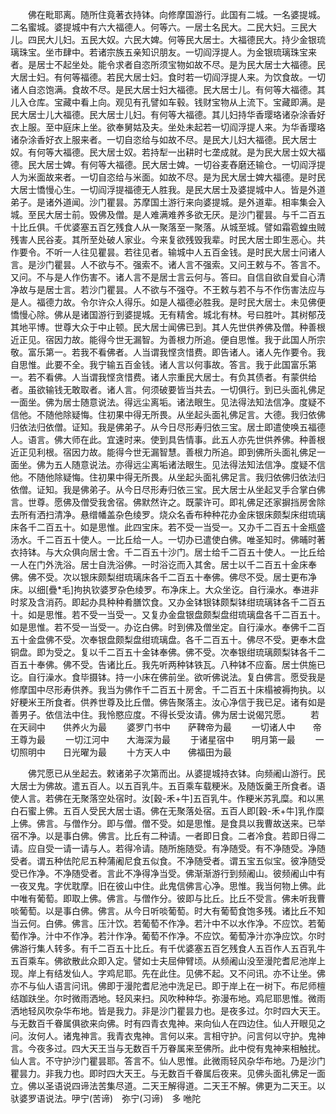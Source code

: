 <!-- { "loadSidebar": true } -->
　　佛在毗耶离。随所住竟著衣持钵。向修摩国游行。此国有二城。一名婆提城。二名蜜城。婆提城中有六大福德人。何等六。一居士名民大。二民大妇。三民大儿。四民大儿妇。五民大奴。六民大婢。何等民大居士。大福德民大。持少金银琉璃珠宝。坐市肆中。若诸宗族五亲知识朋友。一切阎浮提人。为金银琉璃珠宝来者。是居士不起坐处。能令求者自恣所须宝物如故不尽。是为民大居士大福德。民大居士妇。有何等福德。若民大居士妇。食时若一切阎浮提人来。为饮食故。一切诸人自恣饱满。食故不尽。是民大居士妇大福德。民大居士儿。有何等大福德。其儿入仓库。宝藏中看上向。观见有孔譬如车毂。钱财宝物从上流下。宝藏即满。是民大居士儿大福德。民大居士儿妇。有何等大福德。其儿妇持华香璎珞诸杂涂香好衣上服。至中庭床上坐。欲奉舅姑及夫。坐处未起若一切阎浮提人来。为华香璎珞诸杂涂香好衣上服来者。一切自恣给与如故不尽。是民大儿妇大福德。民大居士奴。有何等大福德。民大居士奴。若持犁一出耕时七垄成就。是为民大居士奴大福德。民大居士婢。有何等大福德。民大居士婢。一切谷麦舂磨还输仓。一切阎浮提人为米面故来者。一切自恣给与米面。如故不尽。是为民大居士婢大福德。是时民大居士憍慢心生。一切阎浮提福德无人胜我。是民大居士及婆提城中人。皆是外道弟子。是诸外道闻。沙门瞿昙。苏摩国土游行来向婆提城。是外道辈。相率集会入城。至民大居士前。毁佛及僧。是人难满难养多欲无厌。是沙门瞿昙。与千二百五十比丘俱。千优婆塞五百乞残食人从一聚落至一聚落。从城至城。譬如霜雹蝗虫贼残害人民谷麦。其所至处破人家业。今来复欲残毁我辈。时民大居士即生恶心。共作要令。不听一人往见瞿昙。若往见者。输城中人五百金钱。是时民大居士问诸人言。是沙门瞿昙。人不欲与不。强索不。诸人言不强索。又问王敕与不。答言不。又问。不与是人作伤害不。诸人言不是居士言云何与。答曰。自信自欲自爱自心清净故与是居士言。若沙门瞿昙。人不欲与不强夺。不王敕与若不与不作伤害法应与是人。福德力故。令尔许众人得乐。如是人福德必胜我。是时民大居士。未见佛便憍慢心除。佛从是诸国游行到婆提城。无有精舍。城北有林。号曰胜叶。其树郁茂其地平博。世尊大众于中止顿。民大居士闻佛已到。其人先世供养佛及僧。种善根近正见。宿因力故。能得今世无漏智。为善根力所追。便自思惟。我于此国人所宗敬。富乐第一。若我不看佛者。人当谓我悭贪惜费。即告诸人。诸人先作要令。我自思惟。此要不全。我宁输五百金钱。诸人言以何事故。答言。我于此国富乐第一。若不看佛。人当谓我悭贪惜费。诸人宗重民大居士。有负其债者。有蒙供给者。虽欲输钱无敢取者。诸人言。何须破要皆当共去。一切俱行。到已头面礼佛足一面坐。佛为居士随意说法。得远尘离垢。诸法眼生。见法得法知法信净。度疑不信他。不随他除疑悔。住初果中得无所畏。从坐起头面礼佛足言。大德。我归依佛归依法归依僧。证知。我是佛弟子。从今日尽形寿归依三宝。居士即遣使唤五福德人。语言。佛大师在此。宜速时来。使到具告情事。此五人亦先世供养佛。种善根近正见利根。宿因力故。能得今世无漏智慧。善根力所追。即到佛所头面礼佛足一面坐。佛为五人随意说法。亦得远尘离垢诸法眼生。见法得法知法信净。度疑不信他。不随他除疑悔。住初果中得无所畏。从坐起头面礼佛足言。我归依佛归依法归依僧。证知。我是佛弟子。从今日尽形寿归依三宝。民大居士从坐起叉手合掌白佛言。世尊。愿佛及僧受我舍宿。佛默然许之。既蒙许可。即礼佛足还家摒挡房舍除去所有洒扫清净。悬缯幡盖杂色绫罗。烧众名香布种种花办金床银床颇梨床绀琉璃床各千二百五十。如是思惟。此四宝床。若不受一当受一。又办千二百五十金瓶盛汤水。千二百五十使人。一比丘给一人。一切办已遣使白佛。唯圣知时。佛晡时著衣持钵。与大众俱向居士舍。千二百五十沙门。居士给千二百五十使人。一比丘给一人在门外洗浴。居士自洗浴佛。一时浴讫而入其舍。居士以千二百五十金床奉佛。佛不受。次以银床颇梨绀琉璃床各千二百五十奉佛。佛尽不受。居士更布净床。以细[疊*毛]拘执钦婆罗杂色绫罗。布净床上。大众坐讫。自行澡水。奉进非时浆及含消药。即起办具种种肴膳饮食。又办金钵银钵颇梨钵绀琉璃钵各千二百五十。如是思惟。若不受一当受一。又复办金盘银盘颇梨盘绀琉璃盘各千二百五十。如是思惟。若不受一当受一。办讫白佛。时到佛及僧坐定。自行澡水。奉佛千二百五十金盘佛不受。次奉银盘颇梨盘绀琉璃盘。各千二百五十。佛尽不受。更奉木盘铜盘。即为受之。复以千二百五十金钵奉佛。佛不受。次奉银绀琉璃颇梨钵各千二百五十奉佛。佛不受。告诸比丘。我先听两种钵铁瓦。八种钵不应畜。居士供施已讫。自行澡水。食毕摄钵。持一小床在佛前坐。欲听佛说法。复白佛言。愿受我是修摩国中尽形寿供养。我当为佛作千二百五十房舍。千二百五十床榻被褥拘执。以好粳米王所食者。供养世尊及比丘僧。佛告聚落主。汝心净信于我已足。诸有如是善男子。依信法中住。我怜愍应度。不得长受汝请。佛为居士说偈咒愿。
　　若在天祠中　　供养火为最
　　婆罗门书中　　萨鞞帝为最
　　一切诸人中　　帝王尊为最
　　一切江河中　　大海深为最
　　于诸星宿中　　明月第一最
　　一切照明中　　日光曜为最
　　十方天人中　　佛福田为最

　　佛咒愿已从坐起去。敕诸弟子次第而出。从婆提城持衣钵。向频阇山游行。民大居士为佛故。遣五百人。以五百乳牛。五百乘车载粳米。及随饭羹王所食者。语使人言。若佛在无聚落空处宿时。汝[穀-禾+牛]五百乳牛。作粳米苏乳糜。和以黑白石蜜上佛。五百人受民大居士语。佛在无聚落处宿。五百人即[穀-禾+牛]乳作糜上佛。佛言。与僧作分。即与僧。僧不受。如是思惟。是食具以我曹故送来。已举宿不净。以是事白佛。佛言。比丘有二种请。一者即日食。二者冷食。若即日得二请。应自受一请一请与人。若得冷请。随所施随受。有净随受。有不净随受。净随受者。谓五种佉陀尼五种蒲阇尼食五似食。不净随受者。谓五宝五似宝。彼净随受受已作净。不净随受者。言此不净得净当受。佛渐渐游行到频阇山。彼频阇山中有一夜叉鬼。字优耽摩。旧在彼山中住。此鬼信佛言心净。思惟。我当何物上佛。此中唯有葡萄。即取上佛。佛言。与僧作分。彼即与比丘。比丘不受言。佛未听我曹啖葡萄。以是事白佛。佛言。从今日听啖葡萄。时大有葡萄食饱多残。诸比丘不知当云何。白佛。佛言。压汁饮。若葡萄不作净。若汁中不以水作净。不应饮。若葡萄作净。汁中不作净。若汁作净。葡萄不作净。不应饮。葡萄净汁亦净应饮。尔时佛游行集人转多。有千二百五十比丘。有千优婆塞五百乞残食人五百作人五百乳牛五百乘车。佛欲散此众即入定。譬如士夫屈伸臂顷。从频阇山没至漫陀耆尼池岸上现。岸上有结发仙人。字鸡尼耶。先在此住。见佛不起。又不问讯。亦不让坐。佛亦不与仙人语言问讯。佛即于漫陀耆尼池中洗足已。即于岸上在一树下。布尼师檀结跏趺坐。尔时微雨洒地。轻风来扫。风吹种种华。弥漫布地。鸡尼耶思惟。微雨洒地轻风吹杂华布地。皆是我力。非是沙门瞿昙力也。是夜多过。尔时四大天王。与无数百千眷属俱欲来向佛。时有四青衣鬼神。来向仙人在四边住。仙人开眼见之问。汝何人。诸鬼神言。我青衣鬼神。言何以来。言相守护。问言何以守护。鬼神言。今夜多过。四大天王当与无数百千万眷属来至佛所。此中傥有鬼神来相触扰。仙人言。不守护沙门瞿昙耶。答言不。仙人思惟。此微雨轻风杂华布地。乃是沙门瞿昙力。非我力也。即时四大天王。与无数百千眷属后夜来。见佛头面礼佛足一面立。佛以圣语说四谛法苦集尽道。二天王解得道。二天王不解。佛更为二天王。以驮婆罗语说法。吚宁(苦谛)　弥宁(习谛)　多
咃陀
